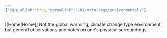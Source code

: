 ```yaml
---
{"dg-publish":true,"permalink":"/01-main-tags/environmental/"}
---
```


[[Home\|Home]]
Not the global warming, climate change type environment, but general observations and notes on one's physical surroundings.

